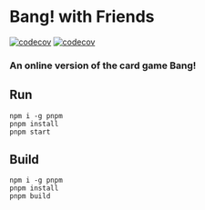 # Bang! with Friends

[![codecov](https://github.com/bang-with-friends/bang-with-friends/workflows/build/badge.svg)](https://github.com/bang-with-friends/bang-with-friends/actions?query=workflow%3Abuild)
[![codecov](https://codecov.io/gh/bang-with-friends/bang-with-friends/branch/master/graph/badge.svg)](https://codecov.io/gh/bang-with-friends/bang-with-friends)

### An online version of the card game Bang!

## Run

```
npm i -g pnpm
pnpm install
pnpm start
```

## Build

```
npm i -g pnpm
pnpm install
pnpm build
```
